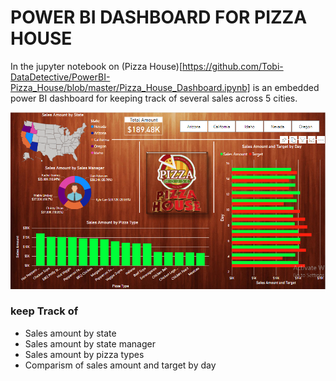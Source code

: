 # POWER BI DASHBOARD FOR PIZZA HOUSE
In the jupyter notebook on (Pizza House)[https://github.com/Tobi-DataDetective/PowerBI-Pizza_House/blob/master/Pizza_House_Dashboard.ipynb] is an embedded power BI dashboard for keeping track of several sales across 5 cities.

<img src=https://github.com/Tobi-DataDetective/PowerBI-Pizza_House/blob/master/dashboard.PNG width=1000>

### keep Track of
* Sales amount by state
* Sales amount by state manager
* Sales amount by pizza types
* Comparism of sales amount and target by day
